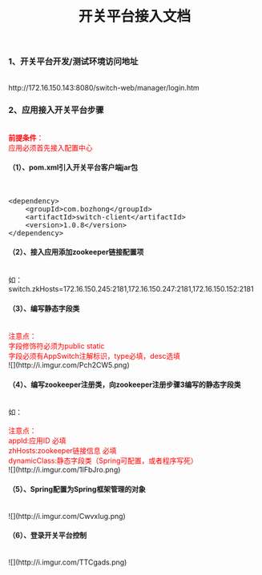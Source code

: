 <div style="text-align:center"><h1>开关平台接入文档</h1></div>
<br/>

<h3>1、开关平台开发/测试环境访问地址</h3>
<br/>
http://172.16.150.143:8080/switch-web/manager/login.htm
<br/>
<h3>2、应用接入开关平台步骤</h3>
<div style="color:red">
<br/>
<strong>前提条件</strong>：
<br/>
应用必须首先接入配置中心
<br/>
</div>
<h4>（1）、pom.xml引入开关平台客户端jar包</h4>
<br/>
<pre>
&lt;dependency&gt;
    &lt;groupId&gt;com.bozhong&lt;/groupId&gt;
    &lt;artifactId&gt;switch-client&lt;/artifactId&gt;
    &lt;version&gt;1.0.8&lt;/version&gt;
&lt;/dependency&gt;
</pre>
<h4>（2）、接入应用添加zookeeper链接配置项</h4>
<br/>
如：
<br/>
switch.zkHosts=172.16.150.245:2181,172.16.150.247:2181,172.16.150.152:2181
<br/>
<h4>（3）、编写静态字段类</h4>
<div style="color:red">
<br/>
注意点：
<br/>
字段修饰符必须为public static
<br/>
字段必须有AppSwitch注解标识，type必填，desc选填
</div>
 ![](http://i.imgur.com/Pch2CW5.png)
<br/>
<h4>（4）、编写zookeeper注册类，向zookeeper注册步骤3编写的静态字段类</h4>
<br/>
如：
<div style="color:red;">
<br/>
注意点：
<br/>
appId:应用ID 必填
<br/>
zhHosts:zookeeper链接信息 必填
<br/>
dynamicClass:静态字段类（Spring可配置，或者程序写死）
<br/>
</div>
![](http://i.imgur.com/1IFbJro.png)
<h4>（5）、Spring配置为Spring框架管理的对象</h4>
<br/>
![](http://i.imgur.com/CwvxIug.png)
<br/>
<h4>（6）、登录开关平台控制</h4>
<br/>
![](http://i.imgur.com/TTCgads.png)